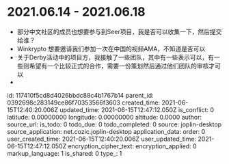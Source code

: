 # 2021.06.14 - 2021.06.18

- 部分中文社区的成员也想要参与到Seer项目，我是否可以收集一下，然后提交给谁？
- Winkrypto 想要邀请我们参加一次在中国的视频AMA，不知道是否可以
- 关于Derby活动中的项目方，我接触了一些团队，其中有一些表示可以，有一些则希望有一个比较正式的合作，需要一份策划然后通过他们团队的审核才可以
- 

id: 117410f5cd8d4026bbdc88c4b1767b14
parent_id: 0392698c283149ce86f70353566f3603
created_time: 2021-06-15T12:40:20.006Z
updated_time: 2021-06-15T12:47:12.050Z
is_conflict: 0
latitude: 0.00000000
longitude: 0.00000000
altitude: 0.0000
author: 
source_url: 
is_todo: 0
todo_due: 0
todo_completed: 0
source: joplin-desktop
source_application: net.cozic.joplin-desktop
application_data: 
order: 0
user_created_time: 2021-06-15T12:40:20.006Z
user_updated_time: 2021-06-15T12:47:12.050Z
encryption_cipher_text: 
encryption_applied: 0
markup_language: 1
is_shared: 0
type_: 1